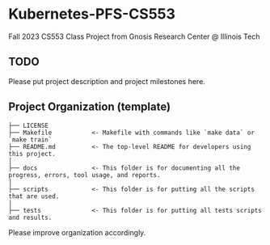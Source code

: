 # Kubernetes-PFS-CS553
Fall 2023 CS553 Class Project from Gnosis Research Center @ Illinois Tech



TODO
------------
Please put project description and project milestones here.



Project Organization (template)
------------

    ├── LICENSE
    ├── Makefile           <- Makefile with commands like `make data` or `make train`
    ├── README.md          <- The top-level README for developers using this project.
    │
    ├── docs               <- This folder is for documenting all the progress, errors, tool usage, and reports.
    │
    ├── scripts            <- This folder is for putting all the scripts that are used.
    │
    ├── tests              <- This folder is for putting all tests scripts and results.

Please improve organization accordingly.